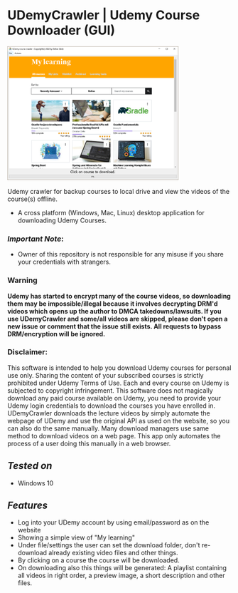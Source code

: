 # UDemyCrawler | Udemy Course Downloader (GUI)
<img alt="MainScreen" height="300" src="/preview/MainScreen.png?raw=true"/>

Udemy crawler for backup courses to local drive and view the videos of the course(s) offline.
- A cross platform (Windows, Mac, Linux) desktop application for downloading Udemy Courses.

### ***Important Note***:
 - Owner of this repository is not responsible for any misuse if you share your credentials with strangers.

### Warning
**Udemy has started to encrypt many of the course videos, so downloading them may be impossible/illegal because it involves decrypting DRM'd videos which opens up the author to DMCA takedowns/lawsuits. 
If you use UDemyCrawler and some/all videos are skipped, please don't open a new issue or comment that the issue still exists. 
All requests to bypass DRM/encryption will be ignored.**

### Disclaimer:
This software is intended to help you download Udemy courses for personal use only. 
Sharing the content of your subscribed courses is strictly prohibited under Udemy Terms of Use. 
Each and every course on Udemy is subjected to copyright infringement.
This software does not magically download any paid course available on Udemy, 
you need to provide your Udemy login credentials to download the courses you have enrolled in. 
UDemyCrawler downloads the lecture videos by simply automate the webpage of UDemy and use the original API as used on the website, 
so you can also do the same manually. 
Many download managers use same method to download videos on a web page. 
This app only automates the process of a user doing this manually in a web browser.

## ***Tested on***
- Windows 10

## ***Features***
- Log into your UDemy account by using email/password as on the website
- Showing a simple view of "My learning"
- Under file/settings the user can set the download folder, don't re-download already existing video files and other things.
- By clicking on a course the course will be downloaded. 
- On downloading also this things will be generated: A playlist containing all videos in right order, a preview image, a short description and other files.
